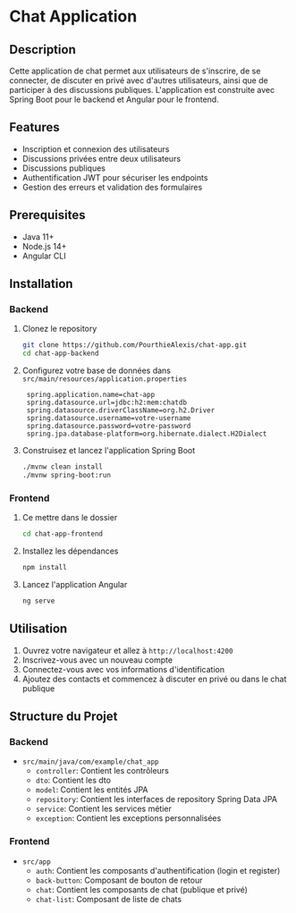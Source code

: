 # Chat Application

## Description

Cette application de chat permet aux utilisateurs de s'inscrire, de se connecter, de discuter en privé avec d'autres utilisateurs, ainsi que de participer à des discussions publiques. L'application est construite avec Spring Boot pour le backend et Angular pour le frontend.

## Features

- Inscription et connexion des utilisateurs
- Discussions privées entre deux utilisateurs
- Discussions publiques
- Authentification JWT pour sécuriser les endpoints
- Gestion des erreurs et validation des formulaires

## Prerequisites

- Java 11+
- Node.js 14+
- Angular CLI

## Installation

### Backend

1. Clonez le repository

   ```sh
   git clone https://github.com/PourthieAlexis/chat-app.git
   cd chat-app-backend
   ```

2. Configurez votre base de données dans `src/main/resources/application.properties`

   ```properties
    spring.application.name=chat-app
    spring.datasource.url=jdbc:h2:mem:chatdb
    spring.datasource.driverClassName=org.h2.Driver
    spring.datasource.username=votre-username
    spring.datasource.password=votre-password
    spring.jpa.database-platform=org.hibernate.dialect.H2Dialect
   ```

3. Construisez et lancez l'application Spring Boot
   ```sh
   ./mvnw clean install
   ./mvnw spring-boot:run
   ```

### Frontend

1. Ce mettre dans le dossier

   ```sh
   cd chat-app-frontend
   ```

2. Installez les dépendances

   ```sh
   npm install
   ```

3. Lancez l'application Angular
   ```sh
   ng serve
   ```

## Utilisation

1. Ouvrez votre navigateur et allez à `http://localhost:4200`
2. Inscrivez-vous avec un nouveau compte
3. Connectez-vous avec vos informations d'identification
4. Ajoutez des contacts et commencez à discuter en privé ou dans le chat publique

## Structure du Projet

### Backend

- `src/main/java/com/example/chat_app`
  - `controller`: Contient les contrôleurs
  - `dto`: Contient les dto
  - `model`: Contient les entités JPA
  - `repository`: Contient les interfaces de repository Spring Data JPA
  - `service`: Contient les services métier
  - `exception`: Contient les exceptions personnalisées

### Frontend

- `src/app`
  - `auth`: Contient les composants d'authentification (login et register)
  - `back-button`: Composant de bouton de retour
  - `chat`: Contient les composants de chat (publique et privé)
  - `chat-list`: Composant de liste de chats
